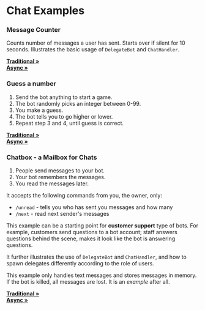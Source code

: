 # Chat Examples

### Message Counter

Counts number of messages a user has sent. Starts over if silent for 10 seconds.
Illustrates the basic usage of `DelegateBot` and `ChatHandler`.

**[Traditional »](counter.py)**  
**[Async »](countera.py)**

### Guess a number

1. Send the bot anything to start a game.
2. The bot randomly picks an integer between 0-99.
3. You make a guess.
4. The bot tells you to go higher or lower.
5. Repeat step 3 and 4, until guess is correct.

**[Traditional »](guess.py)**  
**[Async »](guessa.py)**

### Chatbox - a Mailbox for Chats

1. People send messages to your bot.
2. Your bot remembers the messages.
3. You read the messages later.

It accepts the following commands from you, the owner, only:

- `/unread` - tells you who has sent you messages and how many
- `/next` - read next sender's messages

This example can be a starting point for **customer support** type of bots.
For example, customers send questions to a bot account; staff answers questions
behind the scene, makes it look like the bot is answering questions.

It further illustrates the use of `DelegateBot` and `ChatHandler`, and how to
spawn delegates differently according to the role of users.

This example only handles text messages and stores messages in memory.
If the bot is killed, all messages are lost. It is an *example* after all.

**[Traditional »](chatbox_nodb.py)**  
**[Async »](chatboxa_nodb.py)**
